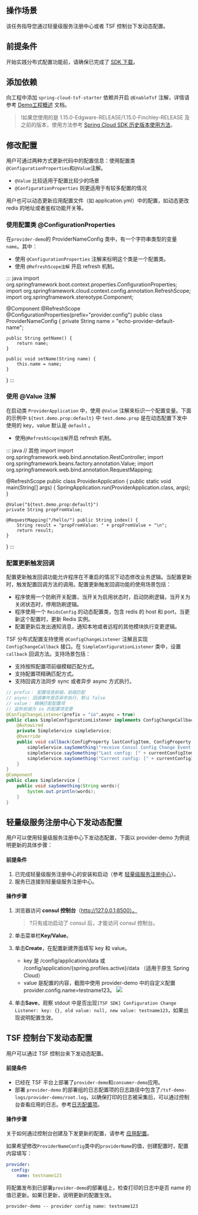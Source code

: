 ## 操作场景

该任务指导您通过轻量级服务注册中心或者 TSF 控制台下发动态配置。

## 前提条件

开始实践分布式配置功能前，请确保已完成了 [SDK 下载](https://cloud.tencent.com/document/product/649/20231)。


## 添加依赖

向工程中添加 `spring-cloud-tsf-starter` 依赖并开启 `@EnableTsf` 注解，详情请参考 [Demo工程概述](https://cloud.tencent.com/document/product/649/20261) 文档。

>!如果您使用的是 1.15.0-Edgware-RELEASE/1.15.0-Finchley-RELEASE 及之前的版本，使用方法参考  [Spring Cloud SDK 历史版本使用方法](https://cloud.tencent.com/document/product/649/45864)。

## 修改配置

用户可通过两种方式更新代码中的配置信息：使用配置类`@ConfigurationProperties`和`@Value`注解。

- `@Value` 比较适用于配置比较少的场景
- `@ConfigurationProperties` 则更适用于有较多配置的情况

用户也可以动态更新应用配置文件（如 application.yml）中的配置，如动态更改 redis 的地址或者鉴权功能开关等。

###  使用配置类 @ConfigurationProperties 

在`provider-demo`的 ProviderNameConfig 类中，有一个字符串类型的变量`name`。其中：

- 使用 `@ConfigurationProperties` 注解来标明这个类是一个配置类。
- 使用 `@RefreshScope注解` 开启 refresh 机制。

<dx-codeblock>
:::  java
import org.springframework.boot.context.properties.ConfigurationProperties;
import org.springframework.cloud.context.config.annotation.RefreshScope;
import org.springframework.stereotype.Component;

@Component
@RefreshScope
@ConfigurationProperties(prefix="provider.config")
public class ProviderNameConfig {
	private String name = "echo-provider-default-name";

	public String getName() {
		return name;
	}

	public void setName(String name) {
		this.name = name;
	}
}
:::
</dx-codeblock>




###  使用 @Value 注解

在启动类 `ProviderApplication` 中，使用 `@Value` 注解来标识一个配置变量。下面的示例中 `${test.demo.prop:default}` 中 `test.demo.prop` 是在动态配置下发中使用的 key，value 默认是 `default` 。

- 使用`@RefreshScope注解`开启 refresh 机制。
<dx-codeblock>
:::  java
// 其他 import 
import org.springframework.web.bind.annotation.RestController;
import org.springframework.beans.factory.annotation.Value;
import org.springframework.web.bind.annotation.RequestMapping;

@RefreshScope
public class ProviderApplication {
    public static void main(String[] args) {
        SpringApplication.run(ProviderApplication.class, args);
    }	
	
	@Value("${test.demo.prop:default}")
	private String propFromValue;
	
	@RequestMapping("/hello/") public String index() {
		String result = "propFromValue: " + propFromValue + "\n";
		return result;
	}				
}
:::
</dx-codeblock>


### 配置更新触发回调

配置更新触发回调功能允许程序在不重启的情况下动态修改业务逻辑。当配置更新时，触发配置回调方法的调用。配置更新触发回调功能的使用场景包括：

- 程序使用一个防刷开关配置，当开关为启用状态时，启动防刷逻辑，当开关为关闭状态时，停用防刷逻辑。
- 程序使用一个 `ReidsConfig` 的动态配置类，包含 redis 的 host 和 port，当更新这个配置时，更新 Redis 实例。
- 配置更新后发出通知消息，通知本地或者远程的其他模块执行变更逻辑。


TSF 分布式配置支持使用 `@ConfigChangeListener` 注解且实现 `ConfigChangeCallback` 接口。在 `SimpleConfigurationListener` 类中，设置 `callback` 回调方法。支持场景包括：

- 支持按照配置项前缀模糊匹配方式。
- 支持配置项精确匹配方式。
- 支持回调方法同步 sync 或者异步 async 方式执行。

```java
// prefix： 配置信息前缀，前缀匹配
// async: 回调事件是否异步执行，默认 false
// value： 精确匹配配置项
// 监听前缀为 io 的配置项变更
@ConfigChangeListener(prefix = "io",async = true)
public class SimpleConfigurationListener implements ConfigChangeCallback {
    @Autowired
    private SimpleService simpleService;
    @Override
    public void callback(ConfigProperty lastConfigItem, ConfigProperty currentConfigItem) {
        simpleService.saySomething("receive Consul Config Change Event >>>> ");
        simpleService.saySomething("Last config: [" + currentConfigItem.getKey()  + ":" +lastConfigItem.getValue() + "]");
        simpleService.saySomething("Current config: [" + currentConfigItem.getKey()  + ":" +currentConfigItem.getValue() + "]");
    }
}
@Component
public class SimpleService {
    public void saySomething(String words){
        System.out.println(words);
    }
}
```



## 轻量级服务注册中心下发动态配置

用户可以使用轻量级服务注册中心下发动态配置，下面以 provider-demo 为例说明更新的具体步骤：

#### 前提条件

1. 已完成轻量级服务注册中心的安装和启动（参考 [轻量级服务注册中心](https://cloud.tencent.com/document/product/649/16618)）。
2. 服务已连接到轻量级服务注册中心。

#### 操作步骤

1. 浏览器访问 **consul 控制台**（http://127.0.0.1:8500）。
   >?只有成功启动了 consul 后，才能访问 consul 控制台。

2. 单击菜单栏**Key/Value**。

3. 单击**Create**，在配置新建界面填写 key 和 value。
   - key 是 /config/application/data 或 /config/application/{spring.profiles.active}/data （适用于原生 Spring Cloud）
   - value 是配置的内容，截图中使用 provider-demo 中的自定义配置 provider.config.name=testname123。
     ![](https://main.qcloudimg.com/raw/309a47b4430a1b074a359ae881211aa5.png)

4. 单击**Save**，观察 stdout 中是否出现`[TSF SDK] Configuration Change Listener: key: {}, old value: null, new value: testname123`，如果出现说明配置生效。


## TSF 控制台下发动态配置

用户可以通过 TSF 控制台来下发动态配置。

#### 前提条件

- 已经在 TSF 平台上部署了`provider-demo`和`consumer-demo`应用。
- 部署 `provider-demo` 的部署组的日志配置项的日志路径中包含了`/tsf-demo-logs/provider-demo/root.log`，以确保打印的日志被采集后，可以通过控制台查看应用的日志。参考[日志配置项](https://cloud.tencent.com/document/product/649/13697)。

#### 操作步骤

关于如何通过控制台创建及下发更新的配置，请参考 [应用配置](https://cloud.tencent.com/document/product/649/15539)。

如果希望修改`ProviderNameConfig`类中的`providerName`的值，创建配置时，配置内容填写：
```yaml
provider:
  config:
    name: testname123
```

将配置发布到已部署`provider-demo`的部署组上，检查打印的日志中是否 name 的值已更新。如果已更新，说明更新的配置生效。
```
provider-demo -- provider config name: testname123
```
